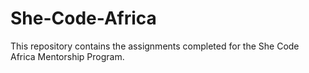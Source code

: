 # She-Code-Africa
This repository contains the assignments completed for the She Code Africa Mentorship Program.
